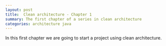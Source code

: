 ```yaml
---
layout: post
title:  Clean architecture - Chapter 1
summary: The first chapter of a series in clean architecture
categories: architecture java
---
```


In this first chapter we are going to start a project using clean architecture.


